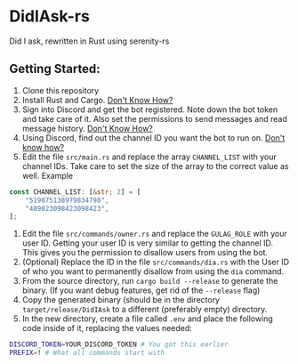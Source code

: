 # DidIAsk-rs
Did I ask, rewritten in Rust using serenity-rs

## Getting Started:
1. Clone this repository
1. Install Rust and Cargo. [Don't Know How?](https://doc.rust-lang.org/cargo/getting-started/installation.html)
1. Sign into Discord and get the bot registered. Note down the bot token and take care of it. Also set the permissions to send messages and read message history. [Don't Know How?](https://www.writebots.com/discord-bot-token/)
1. Using Discord, find out the channel ID you want the bot to run on. [Don't know how?](https://www.swipetips.com/how-to-get-channel-id-in-discord/)
1. Edit the file `src/main.rs` and replace the array `CHANNEL_LIST` with your channel IDs. Take care to set the size of the array to the correct value as well. Example
```rust
const CHANNEL_LIST: [&str; 2] = [
    "519875138979834798",
    "489023098423098423",
];
```
1. Edit the file `src/commands/owner.rs` and replace the `GULAG_ROLE` with your user ID. Getting your user ID is very similar to getting the channel ID. This gives you the permission to disallow users from using the bot. <!-- I think... -->
1. (Optional) Replace the ID in the file `src/commands/dia.rs` with the User ID of who you want to permanently disallow from using the `dia` command.
1. From the source directory, run `cargo build --release` to generate the binary. (If you want debug features, get rid of the `--release` flag)
1. Copy the generated binary (should be in the directory `target/release/DidIAsk` to a different (preferably empty) directory.
1. In the new directory, create a file called `.env` and place the following code inside of it, replacing the values needed:
```sh
DISCORD_TOKEN=YOUR_DISCORD_TOKEN # You got this earlier
PREFIX=! # What all commands start with
```
